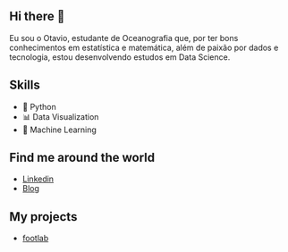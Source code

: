 ## Hi there 👋 

Eu sou o Otavio, estudante de Oceanografia que, por ter bons conhecimentos em estatística e matemática, além de paixão por dados e tecnologia, estou desenvolvendo estudos em Data Science.

## Skills

* 🐍 Python
* 📊 Data Visualization
* 🔮 Machine Learning

## Find me around the world

* [Linkedin](https://www.linkedin.com/in/otaviosanluz/)
* [Blog](https://otaviosanluz.medium.com/)

## My projects

* [footlab](https://github.com/otaviosanluz/footlab)
